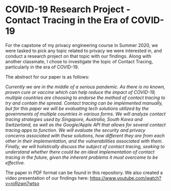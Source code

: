 # COVID-19 Research Project - Contact Tracing in the Era of COVID-19

For the capstone of my privacy engineering course in Summer 2020, we were tasked to pick any topic related to privacy we were interested in, and conduct a research project on that topic with our findings. Along with another classmate, I chose to investigate the topic of Contact Tracing, particularly in the era of COVID-19. 

The abstract for our paper is as follows:

<em>Currently we are in the middle of a serious pandemic. As there is no known, proven cure or vaccine which can help reduce the impact of COVID-19, multiple countries are choosing to endorse the method of contact tracing to try and contain the spread. Contact tracing can be implemented manually, but for this paper we will be evaluating tech solutions utilized by the governments of multiple countries in various forms. We will analyze contact tracing strategies used by Singapore, Australia, South Korea and Switzerland, as well as the Google/Apple API that allows for several contact tracing apps to function. We will evaluate the security and privacy concerns associated with these solutions, how different they are from each other in their implementation, and the vulnerabilities associated with them. Finally, we will holistically discuss the subject of contact tracing, seeking to understand whether there could be an ideal implementation of contact tracing in the future, given the inherent problems it must overcome to be effective. </em>

The paper in PDF format can be found in this repository. We also created a video presentation of our findings here: https://www.youtube.com/watch?v=roRzwn7wtso
